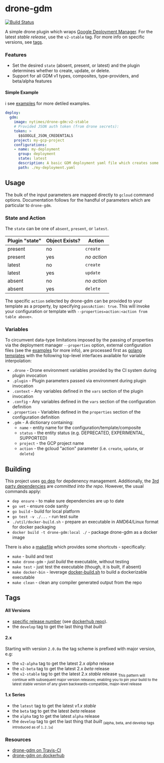 drone-gdm
=========

[![Build Status](https://travis-ci.org/NYTimes/drone-gdm.svg?branch=master)](https://travis-ci.org/NYTimes/drone-gdm)

A simple drone plugin which wraps [Google Deployment Manager](https://cloud.google.com/deployment-manager/docs/). For the latest
_stable release_, use the `v2-stable` tag. For more info on specific versions,
see [tags](#tags).

### Features
 * Set the desired `state` (absent, present, or latest) and the plugin determines whether to create, update, or delete.
 * Support for all GDM v1 types, composites, type-providers, and beta/alpha features

#### Simple Example

:information_source: see [examples](./doc/EXAMPLES.md) for more detiled examples.
```yaml
deploy:
  gdm:
    image: nytimes/drone-gdm:v2-stable
    # Provided JSON auth token (from drone secrets):
    token: >
      $$GOOGLE_JSON_CREDENTIALS
    project: my-gcp-project
    configurations:
    - name: my-deployment
      group: deployment
      state: latest
      description: A basic GDM deployment yaml file which creates some resources
      path: ./my-deployment.yaml

```

Usage
-----
The bulk of the input parameters are mapped directly to `gcloud` command options.
Documentation follows for the handful of parameters which are particular to `drone-gdm`.

### State and Action
The `state` can be one of `absent`, `present`, or `latest`.

| Plugin "state" | Object Exists? | Action      |
| -------------- | -------------- | ----------- |
| present        | no             | `create`    |
| present        | yes            | _no action_   |
| latest         | no             | `create`    |
| latest         | yes            | `update`    |
| absent         | no             | _no action_   |
| absent         | yes            | `delete`    |

The specific `action` selected by drone-gdm can be provided to your template
as a property, by specifying `passAction: true`. This will invoke your
configuration or template with `--properties=action:<action from table above>`.

### Variables
To circumvent data-type limitations imposed by the passing of properties via the
deployment manager `--properties` option, external configuration files (see the
[examples](./doc/EXAMPLES.md) for more info), are processed first as [golang templates](https://golang.org/pkg/text/template/) with the following top-level interfaces available for variable interpolation:
 - `.drone` - Drone environment variables provided by the CI system during plugin invocation
 - `.plugin` - Plugin parameters passed via environment during plugin invocation
 - `.context` - Any variables defined in the `vars` section of the plugin invocation
 - `.config` - Any variables defined in the `vars` section of the configuration definition
 - `.properties` - Variables defined in the `properties` section of the configuration definition
 - `.gdm` - A dictionary containing:
   - `name` - entity name for the configuration/template/composite
   - `status` - the entity status (e.g. DEPRECATED, EXPERIMENTAL, SUPPORTED)
   - `project` - the GCP project name
   - `action` - the gcloud "action" parameter (i.e. `create`, `update`, or `delete`)


Building
--------
This project uses [go dep](https://github.com/golang/dep) for depdenency management. Additionally, the
[3rd party dependencies](./vendor) are _committed into the repo_. However, the usual commands
apply:
 - `dep ensure` - to make sure dependencies are up to date
 - `go vet` - ensure code sanity
 - `go build` - build for local platform
 - `go test -v ./...` - run test suite
 - `./util/docker-build.sh` - prepare an executable in AMD64/Linux format for docker packaging
 - `docker build -t drone-gdm:local ./` - package drone-gdm as a docker image

There is also a [makefile](./makefile) which provides some shortcuts - specifically:
 - `make` - build and test
 - `make drone-gdm` - _just build_ the executable, without testing
 - `make test` - just test the executable (though, it is built, if absent)
 - `make docker-bin` - leverage [docker-build.sh](./util/docker-build.sh) to build a dockerizable executable
 - `make clean` - clean any compiler generated output from the repo

Tags
----

#### All Versions
* [specific release number](https://github.com/NYTimes/drone-gdm/releases) (see [dockerhub repo](https://hub.docker.com/r/nytimes/drone-gdm/tags/)).
* the `develop` tag to get the last thing that _built_

#### 2.x
Starting with version `2.0.0a` the tag scheme is prefixed with major version, e.g:
* the `v2-alpha` tag to get the latest 2.x _alpha_ release
* the `v2-beta` tag to get the latest 2.x _beta_ release
* the `v2-stable` tag to get the latest 2.x _stable_ release
<sub>This pattern will continue with subsequent major version releases; enabling you to pin your build to the latest stable version of any given backwards-compatible, major-level release</sub>

#### 1.x Series
* the `latest` tag to get the latest *v1.x* _stable_
* the `beta` tag to get the latest _beta_ release
* the `alpha` tag to get the latest `alpha` release
* the `develop` tag to get the last thing that _built_
<sub>(alpha, beta, and develop tags introduced as of `1.2.1a`)</sub>


### Resources
 - [drone-gdm on Travis-CI](https://travis-ci.org/NYTimes/drone-gdm)
 - [drone-gdm on dockerhub](https://hub.docker.com/r/nytimes/drone-gdm/)

